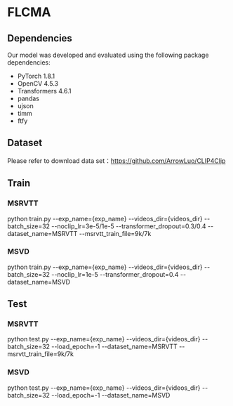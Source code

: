 # FLCMA
## Dependencies
Our model was developed and evaluated using the following package dependencies:
* PyTorch 1.8.1
* OpenCV 4.5.3
* Transformers 4.6.1
* pandas
* ujson
* timm
* ftfy 

## Dataset
Please refer to download data set：https://github.com/ArrowLuo/CLIP4Clip


## Train
### MSRVTT
python train.py --exp_name={exp_name} --videos_dir={videos_dir} --batch_size=32 --noclip_lr=3e-5/1e-5 --transformer_dropout=0.3/0.4  --dataset_name=MSRVTT --msrvtt_train_file=9k/7k
### MSVD
python train.py --exp_name={exp_name} --videos_dir={videos_dir} --batch_size=32 --noclip_lr=1e-5 --transformer_dropout=0.4  --dataset_name=MSVD

## Test
### MSRVTT
python test.py --exp_name={exp_name} --videos_dir={videos_dir} --batch_size=32 --load_epoch=-1 --dataset_name=MSRVTT --msrvtt_train_file=9k/7k
### MSVD
python test.py --exp_name={exp_name} --videos_dir={videos_dir} --batch_size=32 --load_epoch=-1 --dataset_name=MSVD
